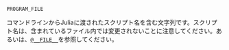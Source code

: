 ```
PROGRAM_FILE
```

コマンドラインからJuliaに渡されたスクリプト名を含む文字列です。スクリプト名は、含まれているファイル内では変更されないことに注意してください。あるいは、[`@__FILE__`](@ref)を参照してください。
